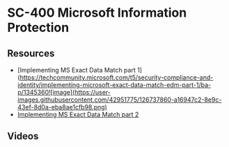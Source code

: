 # SC-400 Microsoft Information Protection

## Resources
* [Implementing MS Exact Data Match part 1](https://techcommunity.microsoft.com/t5/security-compliance-and-identity/implementing-microsoft-exact-data-match-edm-part-1/ba-p/1345360![image](https://user-images.githubusercontent.com/42951775/126737860-a16947c2-8e9c-43ef-8d0a-eba8ae1cfb98.png)
* [Implementing MS Exact Data Match part 2](https://techcommunity.microsoft.com/t5/security-compliance-and-identity/implementing-microsoft-exact-data-match-edm-part-2/ba-p/1350483![image](https://user-images.githubusercontent.com/42951775/126737895-a2bab59d-73ec-4275-8e97-fb2727d6e138.png)
)


## Videos
